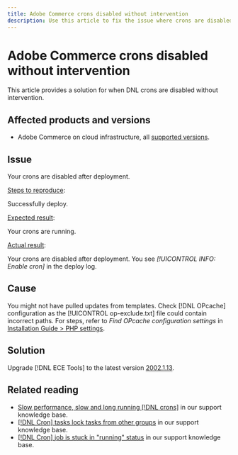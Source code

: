 ```yaml
---
title: Adobe Commerce crons disabled without intervention
description: Use this article to fix the issue where crons are disabled without intervention. 
---
```


# Adobe Commerce crons disabled without intervention

This article provides a solution for when DNL crons are disabled without intervention. 

## Affected products and versions

* Adobe Commerce on cloud infrastructure, all [supported versions](https://www.adobe.com/content/dam/cc/en/legal/terms/enterprise/pdfs/Adobe-Commerce-Software-Lifecycle-Policy.pdf). 

## Issue

Your crons are disabled after deployment. 

<u>Steps to reproduce</u>:

Successfully deploy.

<u>Expected result</u>:

Your crons are running.

<u>Actual result</u>:

Your crons are disabled after deployment. You see _[!UICONTROL INFO: Enable cron]_ in the deploy log.

## Cause

You might not have pulled updates from templates. Check [!DNL OPcache] configuration as the [!UICONTROL op-exclude.txt] file could contain incorrect paths. For steps, refer to _Find OPcache configuration settings_ in [Installation Guide > PHP settings](https://experienceleague.adobe.com/docs/commerce-operations/installation-guide/prerequisites/php-settings.html).

## Solution

Upgrade [!DNL ECE Tools] to the latest version [2002.1.13](https://devdocs.magento.com/cloud/release-notes/ece-release-notes.html#v2002113).

## Related reading

* [Slow performance, slow and long running [!DNL crons]](https://experienceleague.adobe.com/docs/commerce-knowledge-base/kb/troubleshooting/miscellaneous/slow-performance-slow-and-long-running-crons.html) in our support knowledge base. 
* [[!DNL Cron] tasks lock tasks from other groups](https://experienceleague.adobe.com/docs/commerce-knowledge-base/kb/troubleshooting/miscellaneous/cron-tasks-lock-tasks-from-other-groups.html?lang=en) in our support knowledge base. 
* [[!DNL Cron] job is stuck in "running" status](https://experienceleague.adobe.com/docs/commerce-knowledge-base/kb/troubleshooting/miscellaneous/cron-job-is-stuck-in-running-status.html?lang=en) in our support knowledge base.
